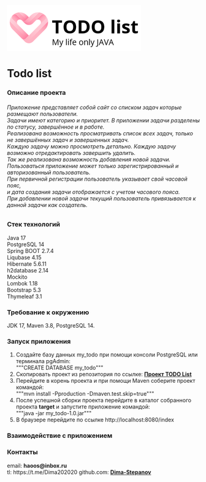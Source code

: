 ![logoTodo.png](src%2Fmain%2Fresources%2Fstatic%2Fimages%2FlogoTodo.png)

# Todo list

<h3>Описание проекта</h3>
<h6>Приложение представляет собой сайт со списком задач которые размещают пользователи. <br>
Задачи имеют категорию и приоритет. В приложении задачи разделены по статусу, завершённое и в работе. <br>
Реализована возможность просматривать список всех задач, только не завершённых задач и завершенных задач. <br>
Каждую задачу можно просмотреть детально. Каждую задачу возможно отредактировать завершить удалить. <br>
Так же реализована возможность добавления новой задачи. <br>
Пользоваться приложение может только зарегистрированный и авторизованный пользователь. <br>
При первичной регистрации пользователь указывает свой часовой пояс, <br>
и дата создания задачи отображается с учетом часового пояса. <br>
При добавлении новой задачи текущий пользователь привязывается к данной задачи как создатель. <br></h6>

<h3>Стек технологий</h3>
Java 17 <br>
PostgreSQL 14 <br>
Spring BOOT 2.7.4 <br>
Liqubase 4.15 <br>
Hibernate 5.6.11 <br>
h2database 2.14 <br>
Mockito <br>
Lombok 1.18 <br>
Bootstrap 5.3 <br>
Thymeleaf 3.1 <br>

<h3>Требование к окружению</h3>
JDK 17, Maven 3.8, PostgreSQL 14. <br>

<h3>Запуск приложения</h3>

1. Создайте базу данных my_todo при помощи консоли PostgreSQL или терминала pgAdmin:<br>
   """CREATE DATABASE my_todo"""
2. Скопировать проект из репозитория по ссылке:
   <a href=https://git@github.com:Dima-Stepanov/my_todo.git><b>Проект TODO List</b></a>
3. Перейдите в корень проекта и при помощи Maven соберите проект командой:<br>
   """mvn install -Pproduction -Dmaven.test.skip=true"""
4. После успешной сборки проекта перейдите в каталог собранного проекта <b>target</b> и запустите приложение
   командой:<br>
   """java -jar my_todo-1.0.jar"""
5. В браузере перейдите по ссылке http://localhost:8080/index

<h3>Взаимодействие с приложением</h3>







<h3>Контакты</h3>
email: <b>haoos@inbox.ru</b> <br>
tl: https://t.me/Dima202020
github.com: <a href=https://github.com/Dima-Stepanov><b>Dima-Stepanov<b></a>